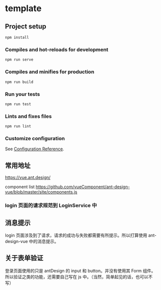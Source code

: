 # template

## Project setup
```
npm install
```

### Compiles and hot-reloads for development
```
npm run serve
```

### Compiles and minifies for production
```
npm run build
```

### Run your tests
```
npm run test
```

### Lints and fixes files
```
npm run lint
```

### Customize configuration
See [Configuration Reference](https://cli.vuejs.org/config/).

## 常用地址
https://vue.ant.design/

component list
https://github.com/vueComponent/ant-design-vue/blob/master/site/components.js

### login 页面的请求规范到 LoginService 中
## 消息提示
login 页面涉及到了请求，请求的成功与失败都需要有所提示。所以打算使用 ant-design-vue 中的消息提示。

## 关于表单验证
登录页面使用的只是 antDesign 的 input 和 button。并没有使用其 Form 组件。
所以验证之类的功能，还需要自己写在 js 中。（当然，简单起见的话，也可以不写）
